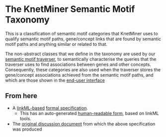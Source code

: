 # The KnetMiner Semantic Motif Taxonomy

This is a classification of semantic motif categories that KnetMiner uses to qualify semantic motif paths, gene/concept links that are found by semantic motif paths and anything similar or related to that.

The non-abstract classes that we define in the taxonomy are used by our [semantic motif traverser][10], to semantically characterise the queries that the traverser uses to find associations between genes and other concepts. Consequently, these categories are also used when the traverser stores the gene/concept associations achieved from the semantic motif paths, and which are those shown in the [end-user interface][20]

[10]: https://github.com/KnetMiner/knetminer-api/blob/main/doc/SemanticMotifs.md
[20]: https://api-dev.knetminer.com

## From here

* A [linkML-based][25] [formal specification][30]. 
	* This has an auto-generated [human-readable form][40], based on linkML tools.
* The [original discussion document][50] from which the above specification was produced 

[25]: https://linkml.io/linkml/intro/overview.html
[30]: knet-motif-categories.linkml.yaml
[40]: knet-motif-categories-doc/README.md
[50]: https://docs.google.com/document/d/1350RTWTFMCzvih5SyPWS8IHQ1Pr2mQDgMXVia5Bw-a8/edit?tab=t.0

